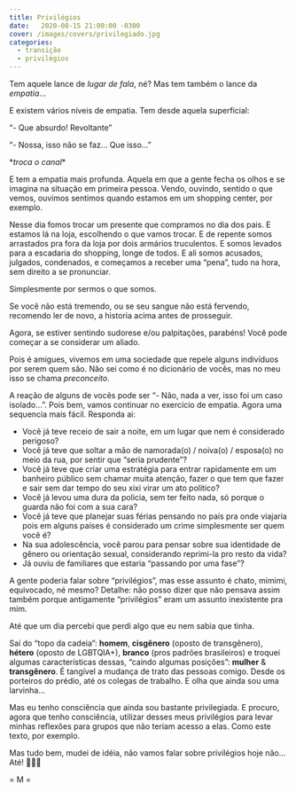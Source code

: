 ```yaml
---
title: Privilégios
date:   2020-08-15 21:00:00 -0300
cover: /images/covers/privilegiado.jpg
categories:
  - transição
  - privilégios
---
```



Tem aquele lance de _lugar de fala_, né? Mas tem também o lance da _empatia_...

E existem vários níveis de empatia. Tem desde aquela superficial:

“- Que absurdo! Revoltante”

“- Nossa, isso não se faz... Que isso...”

 \*_troca o canal_\*

E tem a empatia mais profunda. Aquela em que a gente fecha os olhos e se imagina na situação em primeira pessoa. Vendo, ouvindo, sentido o que vemos, ouvimos sentimos quando estamos em um shopping center, por exemplo.

Nesse dia fomos trocar um presente que compramos no dia dos pais. E estamos lá na loja, escolhendo o que vamos trocar. E de repente somos arrastados pra fora da loja por dois armários truculentos. E somos levados para a escadaria do shopping, longe de todos. E ali somos acusados, julgados, condenados, e começamos a receber uma “pena”, tudo na hora, sem direito a se pronunciar.

Simplesmente por sermos o que somos.

Se você não está tremendo, ou se seu sangue não está fervendo, recomendo ler de novo, a historia acima antes de prosseguir.

Agora, se estiver sentindo sudorese e/ou palpitações, parabéns! Você pode começar a se considerar um aliado.

Pois é amigues, vivemos em uma sociedade que repele alguns indivíduos por serem quem são. Não sei como é no dicionário de vocês, mas no meu isso se chama _preconceito_.

A reação de alguns de vocês pode ser “- Não, nada a ver, isso foi um caso isolado...”. Pois bem, vamos continuar no exercício de empatia. Agora uma sequencia mais fácil. Responda ai:

* Você já teve receio de sair a noite, em um lugar que nem é considerado perigoso?
* Você já teve que soltar a mão de namorada(o) / noiva(o) / esposa(o) no meio da rua, por sentir que “seria prudente”?
* Você já teve que criar uma estratégia para entrar rapidamente em um banheiro público sem chamar muita atenção, fazer o que tem que fazer e sair sem dar tempo do seu xixi virar um ato politico?
* Você já levou uma dura da policia, sem ter feito nada, só porque o guarda não foi com a sua cara?
* Você já teve que planejar suas férias pensando no país pra onde viajaria pois em alguns países é considerado um crime simplesmente ser quem você é?
* Na sua adolescência, você parou para pensar sobre sua identidade de gênero ou orientação sexual, considerando reprimi-la pro resto da vida?
* Já ouviu de familiares que estaria “passando por uma fase”?

A gente poderia falar sobre “privilégios”, mas esse assunto é chato, mimimi, equivocado, né mesmo? Detalhe: não posso dizer que não pensava assim também porque antigamente “privilégios”  eram um assunto inexistente pra mim.

Até que um dia percebi que perdi algo que eu nem sabia que tinha.

Saí do “topo da cadeia”: **homem**, **cisgênero** (oposto de transgênero), **hétero** (oposto de LGBTQIA+), **branco** (pros padrões brasileiros) e troquei algumas características dessas, “caindo algumas posições”: **mulher** & **transgênero**. É tangível a mudança de trato das pessoas comigo. Desde os porteiros do prédio, até os colegas de trabalho. E olha que ainda sou uma larvinha…

Mas eu tenho consciência que ainda sou bastante privilegiada. E procuro, agora que tenho consciência, utilizar desses meus privilégios para levar minhas reflexões para grupos que não teriam acesso a elas. Como este texto, por exemplo.

Mas tudo bem, mudei de idéia, não vamos falar sobre privilégios hoje não... Até! 🙋🏻‍♀️

= M =
